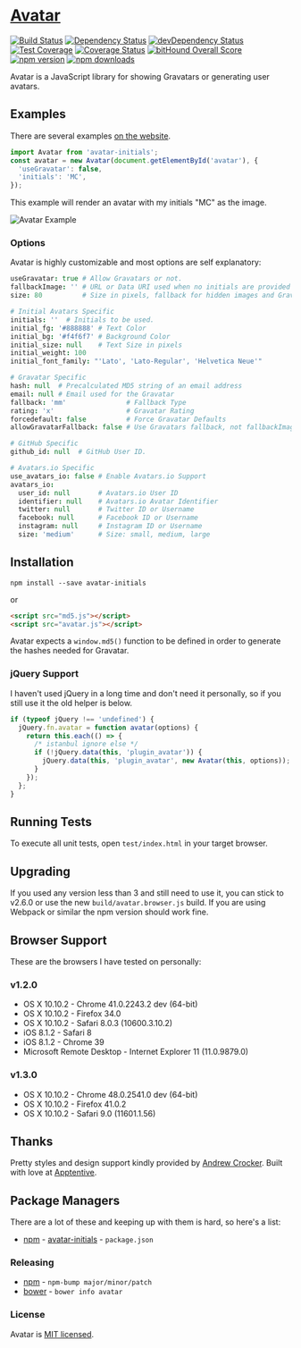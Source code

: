 # [Avatar](http://matthewcallis.github.io/avatar/)

[![Build Status](https://travis-ci.org/MatthewCallis/avatar.svg)](https://travis-ci.org/MatthewCallis/avatar)
[![Dependency Status](https://david-dm.org/MatthewCallis/avatar.svg)](https://david-dm.org/MatthewCallis/avatar)
[![devDependency Status](https://david-dm.org/MatthewCallis/avatar/dev-status.svg?style=flat)](https://david-dm.org/MatthewCallis/avatar#info=devDependencies)
[![Test Coverage](https://codeclimate.com/github/MatthewCallis/avatar/badges/coverage.svg)](https://codeclimate.com/github/MatthewCallis/avatar)
[![Coverage Status](https://coveralls.io/repos/MatthewCallis/avatar/badge.svg)](https://coveralls.io/r/MatthewCallis/avatar)
[![bitHound Overall Score](https://www.bithound.io/github/MatthewCallis/avatar/badges/score.svg)](https://www.bithound.io/github/MatthewCallis/avatar)
[![npm version](https://img.shields.io/npm/v/avatar-initials.svg?style=flat-square)](https://www.npmjs.com/package/avatar-initials)
[![npm downloads](https://img.shields.io/npm/dm/avatar-initials.svg?style=flat-square)](https://www.npmjs.com/package/avatar-initials)

Avatar is a JavaScript library for showing Gravatars or generating user avatars.

## Examples

There are several examples [on the website](http://matthewcallis.github.io/avatar/).

```js
import Avatar from 'avatar-initials';
const avatar = new Avatar(document.getElementById('avatar'), {
  'useGravatar': false,
  'initials': 'MC',
});
```

This example will render an avatar with my initials "MC" as the image.

![Avatar Example](https://raw.githubusercontent.com/MatthewCallis/avatar/master/example.png)

### Options

Avatar is highly customizable and most options are self explanatory:

```coffeescript
useGravatar: true # Allow Gravatars or not.
fallbackImage: '' # URL or Data URI used when no initials are provided and not using Gravatars.
size: 80          # Size in pixels, fallback for hidden images and Gravatar

# Initial Avatars Specific
initials: ''  # Initials to be used.
initial_fg: '#888888' # Text Color
initial_bg: '#f4f6f7' # Background Color
initial_size: null    # Text Size in pixels
initial_weight: 100
initial_font_family: "'Lato', 'Lato-Regular', 'Helvetica Neue'"

# Gravatar Specific
hash: null  # Precalculated MD5 string of an email address
email: null # Email used for the Gravatar
fallback: 'mm'               # Fallback Type
rating: 'x'                  # Gravatar Rating
forcedefault: false          # Force Gravatar Defaults
allowGravatarFallback: false # Use Gravatars fallback, not fallbackImage

# GitHub Specific
github_id: null  # GitHub User ID.

# Avatars.io Specific
use_avatars_io: false # Enable Avatars.io Support
avatars_io:
  user_id: null       # Avatars.io User ID
  identifier: null    # Avatars.io Avatar Identifier
  twitter: null       # Twitter ID or Username
  facebook: null      # Facebook ID or Username
  instagram: null     # Instagram ID or Username
  size: 'medium'      # Size: small, medium, large
```

## Installation

```shell
npm install --save avatar-initials
```

or

```html
<script src="md5.js"></script>
<script src="avatar.js"></script>
```

Avatar expects a `window.md5()` function to be defined in order to generate the hashes needed for Gravatar.

### jQuery Support

I haven't used jQuery in a long time and don't need it personally, so if you still use it the old helper is below.

```javascript
if (typeof jQuery !== 'undefined') {
  jQuery.fn.avatar = function avatar(options) {
    return this.each(() => {
      /* istanbul ignore else */
      if (!jQuery.data(this, 'plugin_avatar')) {
        jQuery.data(this, 'plugin_avatar', new Avatar(this, options));
      }
    });
  };
}
```

## Running Tests

To execute all unit tests, open `test/index.html` in your target browser.

## Upgrading

If you used any version less than 3 and still need to use it, you can stick to v2.6.0 or use the new `build/avatar.browser.js` build. If you are using Webpack or similar the npm version should work fine.

## Browser Support

These are the browsers I have tested on personally:

### v1.2.0

* OS X 10.10.2 - Chrome 41.0.2243.2 dev (64-bit)
* OS X 10.10.2 - Firefox 34.0
* OS X 10.10.2 - Safari 8.0.3 (10600.3.10.2)
* iOS 8.1.2 - Safari 8
* iOS 8.1.2 - Chrome 39
* Microsoft Remote Desktop - Internet Explorer 11 (11.0.9879.0)

### v1.3.0

* OS X 10.10.2 - Chrome 48.0.2541.0 dev (64-bit)
* OS X 10.10.2 - Firefox 41.0.2
* OS X 10.10.2 - Safari 9.0 (11601.1.56)

## Thanks

Pretty styles and design support kindly provided by [Andrew Crocker](https://github.com/andrewcrocker).
Built with love at [Apptentive](https://github.com/apptentive).

## Package Managers

There are a lot of these and keeping up with them is hard, so here's a list:

* [npm](https://www.npmjs.com/) - [avatar-initials](https://www.npmjs.com/package/avatar-initials) - `package.json`

### Releasing

* [npm](https://www.npmjs.com/) - `npm-bump major/minor/patch`
* [bower](http://bower.io/) - `bower info avatar`

### License

Avatar is [MIT licensed](./LICENSE).
